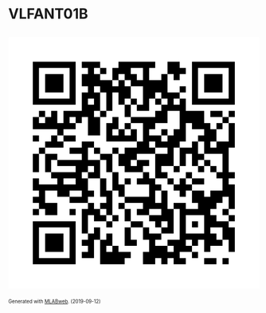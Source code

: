<!--- PrjInfo ---> <!--- Please remove this line after manually editing --->
<!--- 00a56be08b96043df9e37d6aff7b6990 --->
<!--- Created:2019-09-12 10:29:15.200453: ---> 
<!--- Author:: ---> 
<!--- AuthorEmail:: ---> 
<!--- Tags:: ---> 
<!--- Ust:: ---> 
<!--- Label --->
<!--- ELabel ---> 
<!--- Name:VLFANT01B: --->
# VLFANT01B
<!--- LongName --->
## 
<!--- ELongName ---> 

<!--- Lead --->

<!--- ELead ---> 

![VLFANT01B](doc/img/VLFANT01B_QRcode.png) 


<!--- Description --->
<!--- EDescription --->
<!--- Content --->
<!--- EContent --->
<sub><sup> Generated with [MLABweb](https://github.com/MLAB-project/MLABweb). (2019-09-12)</sup></sub>